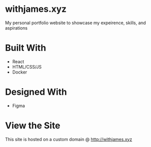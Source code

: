 # withjames.xyz

My personal portfolio website to showcase my expeirence, skills, and aspirations

# Built With

- React
- HTML/CSS/JS
- Docker

# Designed With

- Figma

# View the Site

This site is hosted on a custom domain @ http://withjames.xyz
